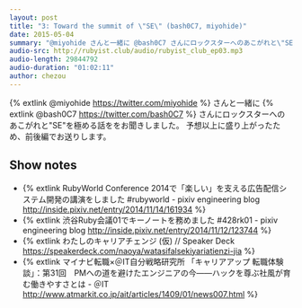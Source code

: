 ```yaml
---
layout: post
title: "3: Toward the summit of \"SE\" (bash0C7, miyohide)"
date: 2015-05-04
summary: "@miyohide さんと一緒に @bash0C7 さんにロックスターへのあこがれと\"SE\"を極める話をお聞きしました"
audio-src: http://rubyist.club/audio/rubyist_club_ep03.mp3
audio-length: 29844792
audio-duration: "01:02:11"
author: chezou
---
```


{% extlink @miyohide https://twitter.com/miyohide %} さんと一緒に {% extlink @bash0C7 https://twitter.com/bash0C7 %} さんにロックスターへのあこがれと\"SE\"を極める話ををお聞きしました。
予想以上に盛り上がったため、前後編でお送りします。

## Show notes

- {% extlink RubyWorld Conference 2014で「楽しい」を支える広告配信システム開発の講演をしました #rubyworld - pixiv engineering blog http://inside.pixiv.net/entry/2014/11/14/161934 %}
- {% extlink 渋谷Ruby会議01でキーノートを務めました #428rk01 - pixiv engineering blog http://inside.pixiv.net/entry/2014/11/12/123744 %}
- {% extlink わたしのキャリアチェンジ (仮) // Speaker Deck https://speakerdeck.com/naoya/watasifalsekiyariatienzi-jia %}
- {% extlink マイナビ転職×＠IT自分戦略研究所 「キャリアアップ 転職体験談」：第31回　PMへの道を避けたエンジニアの今――ハックを尊ぶ社風が育む働きやすさとは - ＠IT http://www.atmarkit.co.jp/ait/articles/1409/01/news007.html %}
